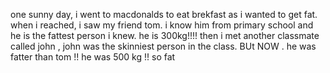 one sunny day, i went to macdonalds to eat brekfast as i wanted to get fat. when i reached, i saw my friend tom. i know him from primary school and he is the fattest person i knew. he is 300kg!!!! then i met another classmate called john , john was the skinniest person in the class. BUt NOW . he was fatter than tom !! he was 500 kg !! so fat
